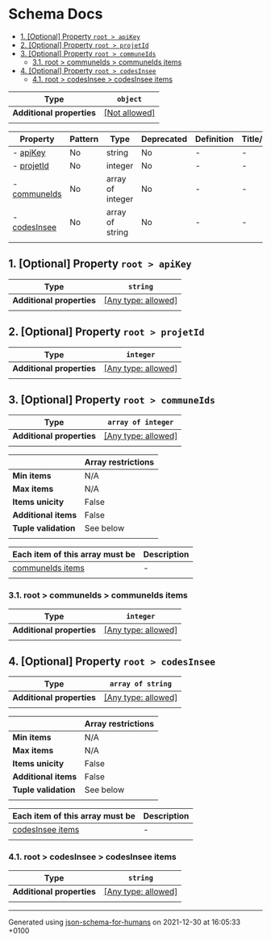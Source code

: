 # Schema Docs

- [1. [Optional] Property `root > apiKey`](#apiKey)
- [2. [Optional] Property `root > projetId`](#projetId)
- [3. [Optional] Property `root > communeIds`](#communeIds)
  - [3.1. root > communeIds > communeIds items](#autogenerated_heading_2)
- [4. [Optional] Property `root > codesInsee`](#codesInsee)
  - [4.1. root > codesInsee > codesInsee items](#autogenerated_heading_3)

| Type                      | `object`                                                |
| ------------------------- | ------------------------------------------------------- |
| **Additional properties** | [[Not allowed]](# "Additional Properties not allowed.") |
|                           |                                                         |

| Property                     | Pattern | Type             | Deprecated | Definition | Title/Description |
| ---------------------------- | ------- | ---------------- | ---------- | ---------- | ----------------- |
| - [apiKey](#apiKey )         | No      | string           | No         | -          | -                 |
| - [projetId](#projetId )     | No      | integer          | No         | -          | -                 |
| - [communeIds](#communeIds ) | No      | array of integer | No         | -          | -                 |
| - [codesInsee](#codesInsee ) | No      | array of string  | No         | -          | -                 |
|                              |         |                  |            |            |                   |

## <a name="apiKey"></a>1. [Optional] Property `root > apiKey`

| Type                      | `string`                                                                  |
| ------------------------- | ------------------------------------------------------------------------- |
| **Additional properties** | [[Any type: allowed]](# "Additional Properties of any type are allowed.") |
|                           |                                                                           |

## <a name="projetId"></a>2. [Optional] Property `root > projetId`

| Type                      | `integer`                                                                 |
| ------------------------- | ------------------------------------------------------------------------- |
| **Additional properties** | [[Any type: allowed]](# "Additional Properties of any type are allowed.") |
|                           |                                                                           |

## <a name="communeIds"></a>3. [Optional] Property `root > communeIds`

| Type                      | `array of integer`                                                        |
| ------------------------- | ------------------------------------------------------------------------- |
| **Additional properties** | [[Any type: allowed]](# "Additional Properties of any type are allowed.") |
|                           |                                                                           |

|                      | Array restrictions |
| -------------------- | ------------------ |
| **Min items**        | N/A                |
| **Max items**        | N/A                |
| **Items unicity**    | False              |
| **Additional items** | False              |
| **Tuple validation** | See below          |
|                      |                    |

| Each item of this array must be       | Description |
| ------------------------------------- | ----------- |
| [communeIds items](#communeIds_items) | -           |
|                                       |             |

### <a name="autogenerated_heading_2"></a>3.1. root > communeIds > communeIds items

| Type                      | `integer`                                                                 |
| ------------------------- | ------------------------------------------------------------------------- |
| **Additional properties** | [[Any type: allowed]](# "Additional Properties of any type are allowed.") |
|                           |                                                                           |

## <a name="codesInsee"></a>4. [Optional] Property `root > codesInsee`

| Type                      | `array of string`                                                         |
| ------------------------- | ------------------------------------------------------------------------- |
| **Additional properties** | [[Any type: allowed]](# "Additional Properties of any type are allowed.") |
|                           |                                                                           |

|                      | Array restrictions |
| -------------------- | ------------------ |
| **Min items**        | N/A                |
| **Max items**        | N/A                |
| **Items unicity**    | False              |
| **Additional items** | False              |
| **Tuple validation** | See below          |
|                      |                    |

| Each item of this array must be       | Description |
| ------------------------------------- | ----------- |
| [codesInsee items](#codesInsee_items) | -           |
|                                       |             |

### <a name="autogenerated_heading_3"></a>4.1. root > codesInsee > codesInsee items

| Type                      | `string`                                                                  |
| ------------------------- | ------------------------------------------------------------------------- |
| **Additional properties** | [[Any type: allowed]](# "Additional Properties of any type are allowed.") |
|                           |                                                                           |

----------------------------------------------------------------------------------------------------------------------------
Generated using [json-schema-for-humans](https://github.com/coveooss/json-schema-for-humans) on 2021-12-30 at 16:05:33 +0100